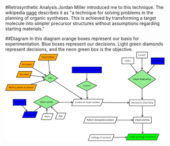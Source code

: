 #Retrosynthetic Analysis
Jordan Miller introduced me to this technique. The wikipedia [page](http://en.wikipedia.org/wiki/Retrosynthetic_analysis) describes it as "a technique for solving problems in the planning of organic syntheses. This is achieved by transforming a target molecule into simpler precursor structures without assumptions regarding starting materials."

##Diagram
In this diagram orange boxes represent our basis for experimentation. Blue boxes represent our decisions. Light green diamonds represent decisions, and the neon green box is the objective.
![Retrosynthetic analysis diagram](./images/inkjet_retrosynthetic_analysis.png)

